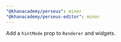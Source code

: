 ```yaml
---
"@khanacademy/perseus": minor
"@khanacademy/perseus-editor": minor
---
```


Add a `hintMode` prop to `Renderer` and widgets.
